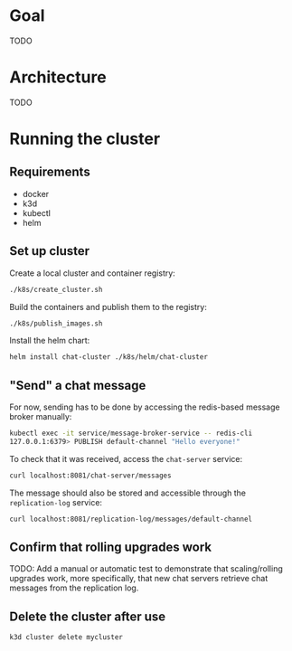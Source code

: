 # Goal

TODO

# Architecture

TODO

# Running the cluster

## Requirements

- docker
- k3d
- kubectl
- helm

## Set up cluster

Create a local cluster and container registry:

```bash
./k8s/create_cluster.sh
```

Build the containers and publish them to the registry:

```bash
./k8s/publish_images.sh
```

Install the helm chart:

```bash
helm install chat-cluster ./k8s/helm/chat-cluster
```

## "Send" a chat message

For now, sending has to be done by accessing the redis-based message broker
manually:

```bash
kubectl exec -it service/message-broker-service -- redis-cli
127.0.0.1:6379> PUBLISH default-channel "Hello everyone!"
```

To check that it was received, access the `chat-server` service:

```bash
curl localhost:8081/chat-server/messages
```

The message should also be stored and accessible through the `replication-log` service:

```bash
curl localhost:8081/replication-log/messages/default-channel
```

## Confirm that rolling upgrades work

TODO: Add a manual or automatic test to demonstrate that scaling/rolling upgrades work, more specifically, that new chat servers retrieve chat messages from the replication log.

## Delete the cluster after use

```bash
k3d cluster delete mycluster
```
